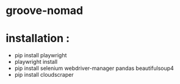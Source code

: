 # groove-nomad

# installation :
- pip install playwright
- playwright install
- pip install selenium webdriver-manager pandas beautifulsoup4
- pip install cloudscraper
